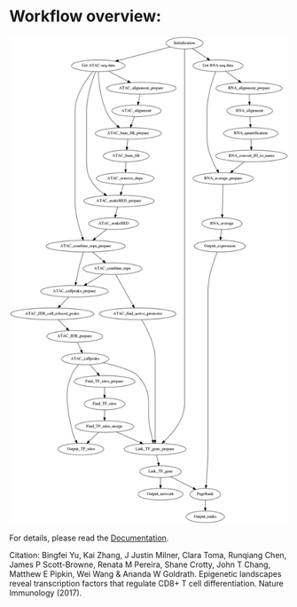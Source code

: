 Workflow overview:
==================

![Taiji workflow](Taiji.png)

For details, please read the [Documentation](http://kzhang.org/Taiji).

Citation: Bingfei Yu, Kai Zhang, J Justin Milner, Clara Toma, Runqiang Chen, James P Scott-Browne,	Renata M Pereira, Shane Crotty, John T Chang, Matthew E Pipkin, Wei Wang & Ananda W Goldrath. Epigenetic landscapes reveal transcription factors that regulate CD8+ T cell differentiation. Nature Immunology (2017).
